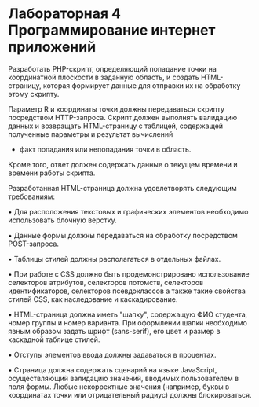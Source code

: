 # Лабораторная 4 Программирование интернет приложений
Разработать PHP-скрипт, определяющий попадание точки на координатной плоскости в заданную область, и создать HTML-страницу,
которая формирует данные для отправки их на обработку этому скрипту.

Параметр R и координаты точки должны передаваться скрипту посредством HTTP-запроса. 
Скрипт должен выполнять валидацию данных и возвращать HTML-страницу с таблицей, содержащей полученные параметры и результат вычислений 
- факт попадания или непопадания точки в область.

Кроме того, ответ должен содержать данные о текущем времени и времени работы скрипта.

Разработанная HTML-страница должна удовлетворять следующим требованиям:

•	Для расположения текстовых и графических элементов необходимо использовать блочную верстку.

•	Данные формы должны передаваться на обработку посредством POST-запроса.

•	Таблицы стилей должны располагаться в отдельных файлах.

•	При работе с CSS должно быть продемонстрировано использование селекторов атрибутов, селекторов потомств, 
селекторов идентификаторов, селекторов псевдоклассов а также такие свойства стилей CSS, как наследование и каскадирование.

•	HTML-страница должна иметь "шапку", содержащую ФИО студента, номер группы и номер варианта. 
При оформлении шапки необходимо явным образом задать шрифт (sans-serif), его цвет и размер в каскадной таблице стилей.

•	Отступы элементов ввода должны задаваться в процентах.

•	Страница должна содержать сценарий на языке JavaScript, осуществляющий валидацию значений, вводимых пользователем в поля формы. 
Любые некорректные значения (например, буквы в координатах точки или отрицательный радиус) должны блокироваться.
